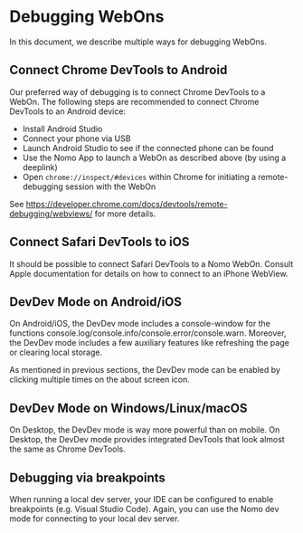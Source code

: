 # Debugging WebOns

In this document, we describe multiple ways for debugging WebOns.

## Connect Chrome DevTools to Android

Our preferred way of debugging is to connect Chrome DevTools to a WebOn.
The following steps are recommended to connect Chrome DevTools to an Android device:

- Install Android Studio
- Connect your phone via USB
- Launch Android Studio to see if the connected phone can be found
- Use the Nomo App to launch a WebOn as described above (by using a deeplink)
- Open `chrome://inspect/#devices` within Chrome for initiating a remote-debugging session with the WebOn

See <https://developer.chrome.com/docs/devtools/remote-debugging/webviews/> for more details.

## Connect Safari DevTools to iOS

It should be possible to connect Safari DevTools to a Nomo WebOn.
Consult Apple documentation for details on how to connect to an iPhone WebView.

## DevDev Mode on Android/iOS

On Android/iOS, the DevDev mode includes a console-window for the functions console.log/console.info/console.error/console.warn.
Moreover, the DevDev mode includes a few auxiliary features like refreshing the page or clearing local storage.

As mentioned in previous sections, the DevDev mode can be enabled by clicking multiple times on the about screen icon.

## DevDev Mode on Windows/Linux/macOS

On Desktop, the DevDev mode is way more powerful than on mobile.
On Desktop, the DevDev mode provides integrated DevTools that look almost the same as Chrome DevTools.

## Debugging via breakpoints

When running a local dev server, your IDE can be configured to enable breakpoints (e.g. Visual Studio Code).
Again, you can use the Nomo dev mode for connecting to your local dev server.
